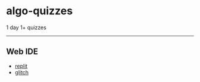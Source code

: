 # algo-quizzes

1 day 1+ quizzes

---

## Web IDE

- [replit](https://replit.com/github/gitgitWi/algo-quizzes)
- [glitch](https://glitch.com/edit/#!/import/github/gitgitWi/algo-quizzes)
